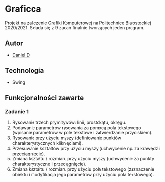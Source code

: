 # Graficca
Projekt na zaliczenie Grafiki Komputerowej na Politechnice Białostockiej 2020/2021. Składa się z 9 zadań finalnie tworzących jeden program. 

## Autor
* [Daniel D](https://github.com/Rivijczyk98)

## Technologia
* Swing

## Funkcjonalności zawarte
### Zadanie 1
1. Rysowanie trzech prymitywów: linii, prostokątu, okręgu.
1. Podawanie parametrów rysowania za pomocą pola tekstowego (wpisanie parametrów w pole tekstowe i zatwierdzanie przyciskiem).
1. Rysowanie przy użyciu myszy (definiowanie punktów charakterystycznych kliknięciami).
1. Przesuwanie kształtów przy użyciu myszy (uchwycenie np. za krawędź i przeciągnięcie).
1. Zmiana kształtu / rozmiaru przy użyciu myszy (uchwycenie za punkty charakterystyczne i przeciągnięcie).
1. Zmiana kształtu / rozmiaru przy użyciu pola tekstowego (zaznaczenie obiektu i modyfikacja jego parametrów przy użyciu pola tekstowego).
